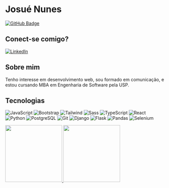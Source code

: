 # Josué Nunes

[![GitHub Badge](https://img.shields.io/github/followers/JosuecomJ?label=Follow&style=social)](https://github.com/JosuecomJ)

## Conect-se comigo?

[![LinkedIn](https://img.shields.io/badge/LinkedIn-0077B5?style=for-the-badge&logo=linkedin&logoColor=white)](https://www.linkedin.com/in/dev-josue-nunes/)

## Sobre mim

Tenho interesse em desenvolvimento web, sou formado em comunicação, e estou cursando MBA em Engenharia de Software pela USP.

## Tecnologias

![JavaScript](https://img.shields.io/badge/JavaScript-F7DF1E?style=for-the-badge&logo=javascript&logoColor=black) ![Bootstrap](https://img.shields.io/badge/-boostrap-0D1117?style=for-the-badge&logo=bootstrap&labelColor=0D1117) ![Tailwind](https://img.shields.io/badge/Tailwind%20CSS-06B6D4.svg?style=for-the-badge&logo=Tailwind-CSS&logoColor=white)
![Sass](https://img.shields.io/badge/Sass-CC6699.svg?style=for-the-badge&logo=Sass&logoColor=white) ![TypeScript](https://img.shields.io/badge/TypeScript-007ACC?style=for-the-badge&logo=typescript&logoColor=white) ![React](https://img.shields.io/badge/React-20232A?style=for-the-badge&logo=react&logoColor=61DAFB) ![Python](https://img.shields.io/badge/python-3670A0?style=for-the-badge&logo=python&logoColor=ffdd54) ![PostgreSQL](https://img.shields.io/badge/PostgreSQL-000?style=for-the-badge&logo=postgresql) ![Git](https://img.shields.io/badge/GIT-E44C30?style=for-the-badge&logo=git&logoColor=white) ![Django](https://img.shields.io/badge/django-006905?style=for-the-badge&logo=django&logoColor=white) ![Flask](https://img.shields.io/badge/Flask-000000.svg?style=for-the-badge&logo=Flask&logoColor=white) ![Pandas](https://img.shields.io/badge/pandas-blue?style=for-the-badge&logo=pandas&logoColor=orange) ![Selenium](https://img.shields.io/badge/Selenium-black?style=for-the-badge&logo=selenium&logoColor=gre)



<div align="start">
  <a href="https://github.com/JosuecomJ">
  <img height="180em" src="https://github-readme-stats-chi-eight-75.vercel.app/api?username=JosuecomJ&show_icons=true&theme=radical&include_all_commits=true&count_private=true"/>
  <img height="180em" src="https://github-readme-stats-chi-eight-75.vercel.app/api/top-langs/?username=JosuecomJ&layout=compact&langs_count=7&theme=radical"/>
</div>
  